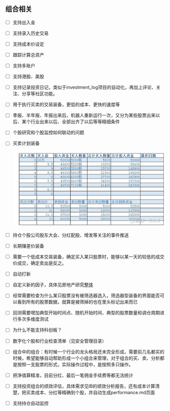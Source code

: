 



## 组合相关

- [ ] 支持出入金

- [ ] 支持录入历史交易

- [ ] 支持成本价设定

- [ ] 跟踪计算总资产

- [ ] 支持多账户

- [ ] 支持港股、美股

- [ ] 支持记录投资日记，类似于investment_log项目的自动化，再加上评论、关注、分享等社区功能。

- [ ] 用于执行买卖的交易装备，更低的成本、更快的速度等

- [ ] 季报、半年报、年报出来后，机器人重新运行一次，又分为某些股票出来以后、某个行业出来以后、全部出齐了以后等等精细条件

- [ ] 个股研究和个股监控如何联动的问题

- [ ] 买卖计划装备

  ![image-20201130171225257](images/image-20201130171225257-6727566.png)

- [ ] 持仓个股公司股东大会、分红配股、增发等关注的事件推送

- [ ] 长期赚差价装备

- [ ] 需要一个低成本交易装备，确定买入某只股票时，能够以某一天的较低的成交价成交，确定卖出是反之。

- [ ] 自动打新

- [ ] 自定义新的因子，具体见房地产研究[整体](投资笔记/行业追踪/房地产/整体.md)

- [ ] 经常需要检查为什么某只股票没有被筛选器选入，筛选器型装备的界面能否可以看到所有的股票数据，就算是被筛掉的也在里头标记出来而已

- [ ] 回测需要增加典型开始时间点、随机开始时间、典型的股票数量和调仓周期进行多次多维度测试

- [ ] 为什么不能支持科创板？

- [ ] 数字化个股和行业检查清单（见安全管理目录）

- [ ] 组合中的组合：有时候一个行业的龙头格局还未完全形成，需要前几名都买的时候，希望能够自动帮助形成一个小组合来管理，对于组合的买、卖、分析都是按照一支股票的形式，实际操作过程中，是按照多只操作。

- [ ] 把净值算精准，目前分红、最后一笔佣金手续费等都无法统计

- [ ] 支持投资组合的绩效评估，具体需求见IB的绩效分析报告，还有成本计算清楚，把买卖成本、分红等精确到个股，并自动生成performance.md页面

- [ ] 支持持仓自动监控
